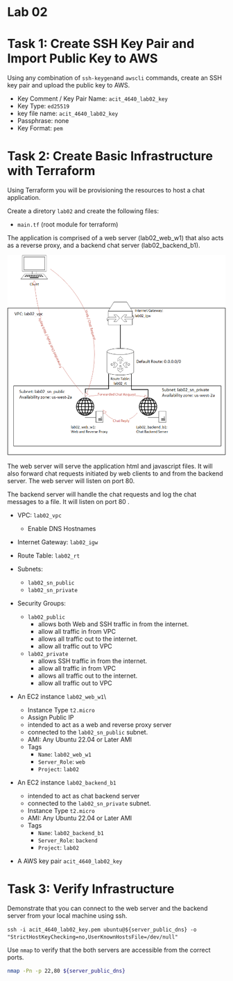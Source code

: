# Lab 02 

# Task 1: Create SSH Key Pair and Import Public Key to AWS

Using any combination of `ssh-keygen`and `awscli` commands, create an SSH key pair and upload the public key to AWS.

- Key Comment / Key Pair Name: `acit_4640_lab02_key`
- Key Type: `ed25519`
- key file name: `acit_4640_lab02_key`
- Passphrase: none
- Key Format: `pem`

# Task 2: Create Basic Infrastructure with Terraform


Using Terraform you will be provisioning the resources to host a chat application.

Create a diretory `lab02` and create the following files:

- `main.tf` (root module for terraform)

The application is comprised of a web server (lab02_web_w1)
that also acts as a reverse proxy, and a backend chat server (lab02_backend_b1).

![Image of the infrastructure](./lab_02.png)

The web server will serve the application html and javascript files.
It will also forward chat requests initiated by web clients to and from the backend server. The web server will listen on port 80.

The backend server will handle the chat requests and log the chat messages to a file.
It will listen on port 80 .

- VPC: `lab02_vpc`
  - Enable DNS Hostnames

- Internet Gateway: `lab02_igw`
- Route Table: `lab02_rt`
- Subnets:
  - `lab02_sn_public`
  - `lab02_sn_private`
- Security Groups:
  - `lab02_public`
    - allows both Web and SSH traffic in from the internet.
    - allow all traffic in from VPC
    - allows all traffic out to the internet.
    - allow all traffic out to VPC
  - `lab02_private`
    - allows SSH traffic in from the internet.
    - allow all traffic in from VPC
    - allows all traffic out to the internet.
    - allow all traffic out to VPC
- An EC2 instance `lab02_web_w1`\
  - Instance Type `t2.micro`
  - Assign Public IP
  - intended to act as a web and reverse proxy server
  - connected to the `lab02_sn_public` subnet.
  - AMI: Any Ubuntu 22.04 or Later AMI
  - Tags
    - `Name`: `lab02_web_w1`
    - `Server_Role`: `web`
    - `Project`: `lab02 `
- An EC2 instance `lab02_backend_b1`
  - intended to act as chat backend server
  - connected to the `lab02_sn_private` subnet.
  - Instance Type `t2.micro`
  - AMI: Any Ubuntu 22.04 or Later AMI
  - Tags
    - `Name`: `lab02_backend_b1`
    - `Server_Role`: `backend`
    - `Project`: `lab02 `
- A AWS key pair `acit_4640_lab02_key`


# Task 3: Verify Infrastructure 
Demonstrate that you can connect to the web server and the backend server from your local machine using ssh.

`ssh -i acit_4640_lab02_key.pem ubuntu@${server_public_dns} -o "StrictHostKeyChecking=no,UserKnownHostsFile=/dev/null"`

Use `nmap` to verify that the both servers are accessible from the correct ports.

```bash
nmap -Pn -p 22,80 ${server_public_dns}
```